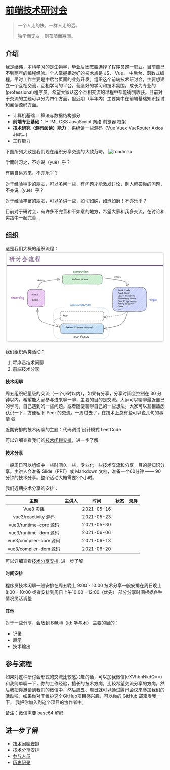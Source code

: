 # [前端技术研讨会](https://github.com/jiweiyuan/frontend)

> 一个人走的快，一群人走的远。
>
> 独学而无友，则孤陋而寡闻。


## 介绍

我是继伟，本科学习的是生物学，毕业后因志趣选择了程序员这一职业。目前自己不到两年的编程经验。个人掌握相对好的技术点是 JS、 Vue、 中后台、函数式编程。平时工作主要是中后台页面的业务开发。组织这个前端技术研讨会，主要想建立一个互相交流，互相学习的平台，营造好的学习和技术氛围，成长为专业的(professional)程序员。希望大家从这个互相交流的过程中都能得到收获。目前对于交流的主题可以分为四个方面，但近期（半年内）主要集中在前端基础知识探讨和阅读源码方面。

- 计算机基础： 算法与数据结构部分
- **前端专业基础**： HTML CSS JavaScript 网络 浏览器 框架
- **技术研究（源码阅读）能力**： 系统读一些源码（Vue Vuex VueRouter Axios Jest...）
- 工程能力

下图所列大致是我们现在组织分享交流的大致范畴。
![roadmap](./images/roadmap.png)


学而时习之，不亦说（yuè）乎？

有朋自远方来，不亦乐乎？

对于经验稍少的朋友，可以多问一些，有问题才能激发讨论，别人解答你的问题，不亦说（yuè）乎？

对于经验丰富的朋友，可以多讲一些，如切如磋，如琢如磨！不亦乐乎？

目前对于研讨会，有许多不完善和不如意的地方，希望大家和我多交流，在讨论和实践中一起完善... 


## 组织

这是我们大概的组织流程：
![seminar](./images/seminar.png)

我们组织两类活动：
1. 程序员技术闲聊
2. 前端技术分享

#### 技术闲聊

周五组织轻量级的交流（一个小时以内），如果有分享，分享时间会控制在 30 分钟以内。希望能大家参与进来聊一聊，主要的目的是交流。大家可以聊聊最近自己的学习，自己遇到的一些问题。或者随便聊聊自己的一些想法。大家可以互相熟悉认识一下，方便私下 Peer 的交流。一周过去了，在技术上总有些可以说几句的事情 😄 

近期安排的技术闲聊的主题：代码调试 设计模式 LeetCode

可以详细查看我们的[技术闲聊安排](./seminar/small-talk-list.md)，进一步了解

#### 技术分享

一般周日可以组织中一些时间久一些，专业化一些技术交流和分享，目的是知识分享。主讲人会准备 Slide（PPT）或 Markdown 文档，准备一个60分钟 —— 90分钟的技术分享。整个活动大概需要2个小时。

我们近期技术分享的安排：

|  主题                 |  主讲人      |       时间     | 状态 | 录屏 |
| :------------------: | :--------: | :--------------: | :--: | :--: |
| Vue3 实践             |              |  2021-05-16 |    |      |
| vue3/reactivity 源码  |              |   2021-05-23|   |      |
| vue3/runtime-core 源码 |             |  2021-05-30 |    |      |
| vue3/runtime-dom 源码  |             |  2021-06-06 |    |      |
| vue3/compiler-core 源码 |            |  2021-06-13 |    |      |
| vue3/compiler-dom 源码  |            |  2021-06-20 |   |      |

可以详细查看[技术分享安排](./seminar/technology-share-list.md), 进一步了解

#### 时间安排

程序员技术闲聊一般安排在周五晚上 9:00 - 10:00 
技术分享一般安排在周日晚上 8:00 - 10:00 或者安排到周日上午10:00 - 12:00（优先）
部分分享时间根据各种情况灵活调整

#### 其他

对于一些分享，会放到 Bilibili（id: 学与术） 主要的目的：

- 记录
- 展示
- 技术输出

## 参与流程

如果对这种研讨会形式的交流比较感兴趣的话，可以加我微信(eXVhbnNkdQ==)和我简单聊一下，你的工作经验，擅长的技术方向，比较希望交流分享的方向。然后我把你邀请到我们的微信中，然后周五、周日就可以通过腾讯会议来参加我们的活动啦，如果你对于维护这个GitHub项目感兴趣，可以你的 GitHub 邮箱发我一下， 我把你加入到这个项目的协作者中。

备注：微信需要 base64 解码

## 进一步了解

- [技术闲聊安排](./seminar/small-talk-list.md)
- [技术分享安排](./seminar/technology-share-list.md)
- [参与人员](./seminar/people.md)
- [历史记录](./history/README.md)



